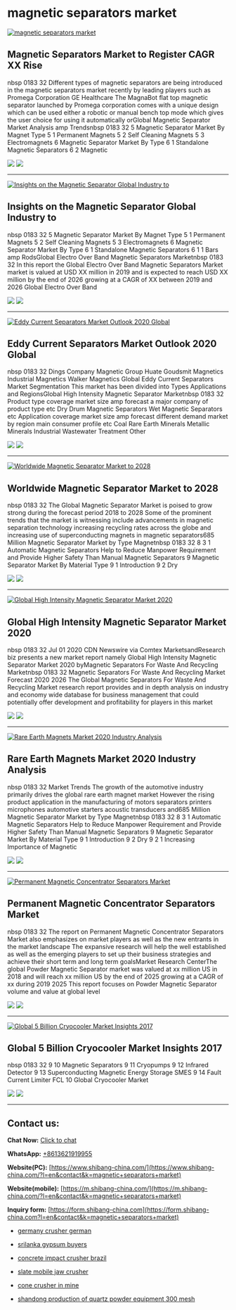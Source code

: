 # magnetic separators market

<a href="https://swt.shibang-china.com/?l=en&img&k=magnetic+separators+market" target="_blank">![magnetic separators market](http://static.shibang-china.com/all-800x300/1050.jpg)</a>

## Magnetic Separators Market to Register CAGR XX Rise
nbsp 0183 32 Different types of magnetic separators are being introduced in the magnetic separators market recently by leading players such as Promega Corporation GE Healthcare The MagnaBot flat top magnetic separator launched by Promega corporation comes with a unique design which can be used either a robotic or manual bench top mode which gives the user choice for using it automatically orGlobal Magnetic Separator Market Analysis amp Trendsnbsp 0183 32 5 Magnetic Separator Market By Magnet Type 5 1 Permanent Magnets 5 2 Self Cleaning Magnets 5 3 Electromagnets 6 Magnetic Separator Market By Type 6 1 Standalone Magnetic Separators 6 2 Magnetic


<a href="https://whatsapp.shibangsoft.com/WhatsApp.php" target="_blank" title="WhatsApp">![](http://static.shibang-china.com/icon/whatsapp.png)</a> <a href="https://swt.shibang-china.com/?l=en&icon&k=magnetic+separators+market" target="_blank">![](http://static.shibang-china.com/icon/chat-en.png)</a>

---

<a href="https://swt.shibang-china.com/?l=en&img&k=magnetic+separators+market" target="_blank">![Insights on the Magnetic Separator Global Industry to](http://static.shibang-china.com/all-800x300/372.jpg)</a>

## Insights on the Magnetic Separator Global Industry to
nbsp 0183 32 5 Magnetic Separator Market By Magnet Type 5 1 Permanent Magnets 5 2 Self Cleaning Magnets 5 3 Electromagnets 6 Magnetic Separator Market By Type 6 1 Standalone Magnetic Separators 6 1 1 Bars amp RodsGlobal Electro Over Band Magnetic Separators Marketnbsp 0183 32 In this report the Global Electro Over Band Magnetic Separators Market market is valued at USD XX million in 2019 and is expected to reach USD XX million by the end of 2026 growing at a CAGR of XX between 2019 and 2026 Global Electro Over Band


<a href="https://whatsapp.shibangsoft.com/WhatsApp.php" target="_blank" title="WhatsApp">![](http://static.shibang-china.com/icon/whatsapp.png)</a> <a href="https://swt.shibang-china.com/?l=en&icon&k=magnetic+separators+market" target="_blank">![](http://static.shibang-china.com/icon/chat-en.png)</a>

---

<a href="https://swt.shibang-china.com/?l=en&img&k=magnetic+separators+market" target="_blank">![Eddy Current Separators Market Outlook 2020 Global](http://static.shibang-china.com/all-800x300/568.jpg)</a>

## Eddy Current Separators Market Outlook 2020 Global
nbsp 0183 32 Dings Company Magnetic Group Huate Goudsmit Magnetics Industrial Magnetics Walker Magnetics Global Eddy Current Separators Market Segmentation This market has been divided into Types Applications and RegionsGlobal High Intensity Magnetic Separator Marketnbsp 0183 32 Product type coverage market size amp forecast a major company of product type etc Dry Drum Magnetic Separators Wet Magnetic Separators etc Application coverage market size amp forecast different demand market by region main consumer profile etc Coal Rare Earth Minerals Metallic Minerals Industrial Wastewater Treatment Other


<a href="https://whatsapp.shibangsoft.com/WhatsApp.php" target="_blank" title="WhatsApp">![](http://static.shibang-china.com/icon/whatsapp.png)</a> <a href="https://swt.shibang-china.com/?l=en&icon&k=magnetic+separators+market" target="_blank">![](http://static.shibang-china.com/icon/chat-en.png)</a>

---

<a href="https://swt.shibang-china.com/?l=en&img&k=magnetic+separators+market" target="_blank">![Worldwide Magnetic Separator Market to 2028](http://static.shibang-china.com/all-800x300/301.jpg)</a>

## Worldwide Magnetic Separator Market to 2028
nbsp 0183 32 The Global Magnetic Separator Market is poised to grow strong during the forecast period 2018 to 2028 Some of the prominent trends that the market is witnessing include advancements in magnetic separation technology increasing recycling rates across the globe and increasing use of superconducting magnets in magnetic separators685 Million Magnetic Separator Market by Type Magnetnbsp 0183 32 8 3 1 Automatic Magnetic Separators Help to Reduce Manpower Requirement and Provide Higher Safety Than Manual Magnetic Separators 9 Magnetic Separator Market By Material Type 9 1 Introduction 9 2 Dry


<a href="https://whatsapp.shibangsoft.com/WhatsApp.php" target="_blank" title="WhatsApp">![](http://static.shibang-china.com/icon/whatsapp.png)</a> <a href="https://swt.shibang-china.com/?l=en&icon&k=magnetic+separators+market" target="_blank">![](http://static.shibang-china.com/icon/chat-en.png)</a>

---

<a href="https://swt.shibang-china.com/?l=en&img&k=magnetic+separators+market" target="_blank">![Global High Intensity Magnetic Separator Market 2020](http://static.shibang-china.com/all-800x300/452.jpg)</a>

## Global High Intensity Magnetic Separator Market 2020
nbsp 0183 32 Jul 01 2020 CDN Newswire via Comtex MarketsandResearch biz presents a new market report namely Global High Intensity Magnetic Separator Market 2020 byMagnetic Separators For Waste And Recycling Marketnbsp 0183 32 Magnetic Separators For Waste And Recycling Market Forecast 2020 2026 The Global Magnetic Separators For Waste And Recycling Market research report provides and in depth analysis on industry and economy wide database for business management that could potentially offer development and profitability for players in this market


<a href="https://whatsapp.shibangsoft.com/WhatsApp.php" target="_blank" title="WhatsApp">![](http://static.shibang-china.com/icon/whatsapp.png)</a> <a href="https://swt.shibang-china.com/?l=en&icon&k=magnetic+separators+market" target="_blank">![](http://static.shibang-china.com/icon/chat-en.png)</a>

---

<a href="https://swt.shibang-china.com/?l=en&img&k=magnetic+separators+market" target="_blank">![Rare Earth Magnets Market 2020 Industry Analysis](http://static.shibang-china.com/all-800x300/283.jpg)</a>

## Rare Earth Magnets Market 2020 Industry Analysis
nbsp 0183 32 Market Trends The growth of the automotive industry primarily drives the global rare earth magnet market However the rising product application in the manufacturing of motors separators printers microphones automotive starters acoustic transducers and685 Million Magnetic Separator Market by Type Magnetnbsp 0183 32 8 3 1 Automatic Magnetic Separators Help to Reduce Manpower Requirement and Provide Higher Safety Than Manual Magnetic Separators 9 Magnetic Separator Market By Material Type 9 1 Introduction 9 2 Dry 9 2 1 Increasing Importance of Magnetic


<a href="https://whatsapp.shibangsoft.com/WhatsApp.php" target="_blank" title="WhatsApp">![](http://static.shibang-china.com/icon/whatsapp.png)</a> <a href="https://swt.shibang-china.com/?l=en&icon&k=magnetic+separators+market" target="_blank">![](http://static.shibang-china.com/icon/chat-en.png)</a>

---

<a href="https://swt.shibang-china.com/?l=en&img&k=magnetic+separators+market" target="_blank">![Permanent Magnetic Concentrator Separators Market](http://static.shibang-china.com/all-800x300/156.jpg)</a>

## Permanent Magnetic Concentrator Separators Market
nbsp 0183 32 The report on Permanent Magnetic Concentrator Separators Market also emphasizes on market players as well as the new entrants in the market landscape The expansive research will help the well established as well as the emerging players to set up their business strategies and achieve their short term and long term goalsMarket Research CenterThe global Powder Magnetic Separator market was valued at xx million US in 2018 and will reach xx million US by the end of 2025 growing at a CAGR of xx during 2019 2025 This report focuses on Powder Magnetic Separator volume and value at global level


<a href="https://whatsapp.shibangsoft.com/WhatsApp.php" target="_blank" title="WhatsApp">![](http://static.shibang-china.com/icon/whatsapp.png)</a> <a href="https://swt.shibang-china.com/?l=en&icon&k=magnetic+separators+market" target="_blank">![](http://static.shibang-china.com/icon/chat-en.png)</a>

---

<a href="https://swt.shibang-china.com/?l=en&img&k=magnetic+separators+market" target="_blank">![Global 5 Billion Cryocooler Market Insights 2017](http://static.shibang-china.com/all-800x300/1125.jpg)</a>

## Global 5 Billion Cryocooler Market Insights 2017
nbsp 0183 32 9 10 Magnetic Separators 9 11 Cryopumps 9 12 Infrared Detector 9 13 Superconducting Magnetic Energy Storage SMES 9 14 Fault Current Limiter FCL 10 Global Cryocooler Market

<a href="https://whatsapp.shibangsoft.com/WhatsApp.php" target="_blank" title="WhatsApp">![](http://static.shibang-china.com/icon/whatsapp.png)</a> <a href="https://swt.shibang-china.com/?l=en&icon&k=magnetic+separators+market" target="_blank">![](http://static.shibang-china.com/icon/chat-en.png)</a>

---
## Contact us:

**Chat Now:** [Click to chat](https://swt.shibang-china.com?l=en&contact&k=magnetic+separators+market)

**WhatsApp:**  [+8613621919955](https://whatsapp.shibangsoft.com/WhatsApp.php)

**Website(PC):** [https://www.shibang-china.com/](https://www.shibang-china.com/?l=en&contact&k=magnetic+separators+market)

**Website(mobile):** [https://m.shibang-china.com/](https://m.shibang-china.com/?l=en&contact&k=magnetic+separators+market)

**Inquiry form:** [https://form.shibang-china.com](https://form.shibang-china.com?l=en&contact&k=magnetic+separators+market)

* [germany crusher german](../170/germany%20crusher%20german.md)

* [srilanka gypsum buyers](../161/srilanka%20gypsum%20buyers.md)

* [concrete impact crusher brazil](../166/concrete%20impact%20crusher%20brazil.md)

* [slate mobile jaw crusher](../170/slate%20mobile%20jaw%20crusher.md)

* [cone crusher in mine](../170/cone%20crusher%20in%20mine.md)

* [shandong production of quartz powder equipment 300 mesh](../164/shandong%20production%20of%20quartz%20powder%20equipment%20300%20mesh.md)